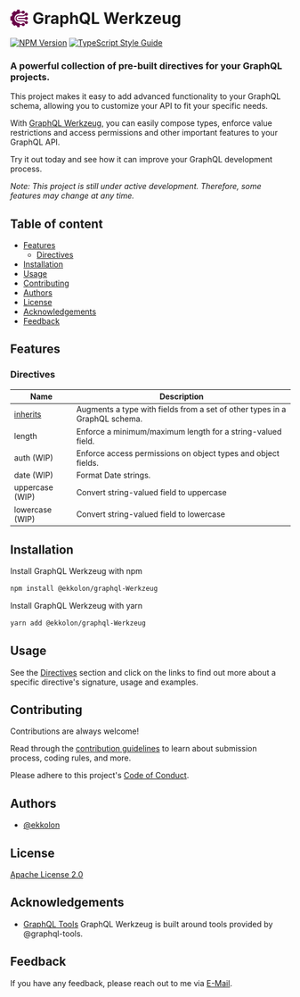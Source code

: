 <div>
    <img align="left" style="margin-right:8px" width="32" height="32" src="assets/graphql-werkzeug-logo.svg" alt="GraphQL Werkzeug Logo">
    <h1 style="line-height: 32px">GraphQL Werkzeug</h1> 
</div>

[![NPM Version][npm-image]][npm-url]
[![TypeScript Style Guide][gts-image]][gts-url]

<h3>A powerful collection of pre-built directives for your GraphQL projects.</h3>

This project makes it easy to add advanced functionality to your GraphQL schema, allowing you to customize your API to fit your specific needs.

With [GraphQL Werkzeug][npm-url], you can easily compose types, enforce value restrictions and access permissions and other important features to your GraphQL API.

Try it out today and see how it can improve your GraphQL development process.

_Note: This project is still under active development. Therefore, some features may change at any time._

## Table of content

- [Features](#features)
  - [Directives](#directives)
- [Installation](#installation)
- [Usage](#usage)
- [Contributing](#contributing)
- [Authors](#authors)
- [License](#license)
- [Acknowledgements](#acknowledgements)
- [Feedback](#feedback)

## Features

### Directives

| Name                                    | Description                                                                |
| --------------------------------------- | -------------------------------------------------------------------------- |
| [inherits](/docs/inherits_directive.md) | Augments a type with fields from a set of other types in a GraphQL schema. |
| length                                  | Enforce a minimum/maximum length for a string-valued field.                |
| auth (WIP)                              | Enforce access permissions on object types and object fields.              |
| date (WIP)                              | Format Date strings.                                                       |
| uppercase (WIP)                         | Convert string-valued field to uppercase                                   |
| lowercase (WIP)                         | Convert string-valued field to lowercase                                   |

## Installation

Install GraphQL Werkzeug with npm

```bash
npm install @ekkolon/graphql-Werkzeug
```

Install GraphQL Werkzeug with yarn

```bash
yarn add @ekkolon/graphql-Werkzeug
```

## Usage

See the [Directives](#directives) section and click on the links to find out more about a specific directive's signature, usage and examples.

## Contributing

Contributions are always welcome!

Read through the [contribution guidelines](/CONTRIBUTING.md) to learn about submission process, coding rules, and more.

Please adhere to this project's [Code of Conduct](/CODE_OF_CONDUCT.md).

## Authors

- [@ekkolon](https://www.github.com/ekkolon)

## License

[Apache License 2.0](https://choosealicense.com/licenses/apache-2.0/)

## Acknowledgements

- [GraphQL Tools](https://github.com/ardatan/graphql-tools)
  GraphQL Werkzeug is built around tools provided by @graphql-tools.

## Feedback

If you have any feedback, please reach out to me via [E-Mail](mailto:18242749+ekkolon@users.noreply.github.com).

[gts-image]: https://img.shields.io/badge/code%20style-google-blueviolet.svg
[gts-url]: https://github.com/google/gts
[npm-image]: https://img.shields.io/npm/v/@ekkolon/graphql-werkzeug.svg
[npm-url]: https://npmjs.org/package/@ekkolon/graphql-werkzeug
[gql-werkzeug-logo]: assets/graphql-werkzeug-logo.svg
[github-email]: 18242749+ekkolon@users.noreply.github.com
